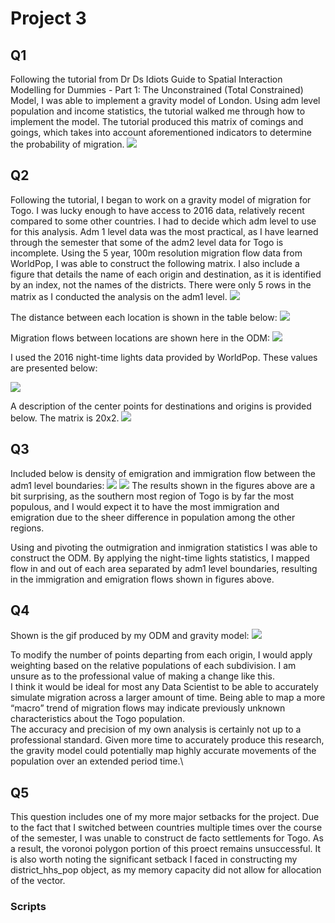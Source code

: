 # Project 3
## Q1
Following the tutorial from Dr Ds Idiots Guide to Spatial Interaction Modelling for Dummies - Part 1: The Unconstrained (Total Constrained) Model, I was able to implement a gravity model of London. Using adm level population and income statistics, the tutorial walked me through how to implement the model. The tutorial produced this matrix of comings and goings, which takes into account aforementioned indicators to determine the probability of migration.
![](P3_D1.png)

## Q2
Following the tutorial, I began to work on a gravity model of migration for Togo. I was lucky enough to have access to 2016 data, relatively recent compared to some other countries. I had to decide which adm level to use for this analysis. Adm 1 level data was the most practical, as I have learned through the semester that some of the adm2 level data for Togo is incomplete. Using the 5 year, 100m resolution migration flow data from WorldPop, I was able to construct the following matrix. I also include a figure that details the name of each origin and destination, as it is identified by an index, not the names of the districts. There were only 5 rows in the matrix as I conducted the analysis on the adm1 level.
![](_P3_D2.png)

The distance between each location is shown in the table below:
![](_P3_D6.png)

Migration flows between locations are shown here in the ODM:
![](_P3_D3.png)

I used the 2016 night-time lights data provided by WorldPop. These values are presented below:

![](_P3_D7.png)

A description of the center points for destinations and origins is provided below. The matrix is 20x2.
![](_P3_D8.png)


## Q3

Included below is density of emigration and immigration flow between the adm1 level boundaries:
![](_P3_D4.png)
![](_P3_D5.png)
The results shown in the figures above are a bit surprising, as the southern most region of Togo is by far the most populous, and I would expect it to have the most immigration and emigration due to the sheer difference in population among the other regions.

Using and pivoting the outmigration and inmigration statistics I was able to construct the ODM. By applying the night-time lights statistics, I mapped flow in and out of each area separated by adm1 level boundaries, resulting in the immigration and emigration flows shown in figures above.

## Q4

Shown is the gif produced by my ODM and gravity model:
![](output.gif)

To modify the number of points departing from each origin, I would apply weighting based on the relative populations of each subdivision. I am unsure as to the professional value of making a change like this.\
I think it would be ideal for most any Data Scientist to be able to accurately simulate migration across a larger amount of time. Being able to map a more “macro” trend of migration flows may indicate previously unknown characteristics about the Togo population.\
The accuracy and precision of my own analysis is certainly not up to a professional standard. Given more time to accurately produce this research, the gravity model could potentially map highly accurate movements of the population over an extended period time.\

## Q5

This question includes one of my more major setbacks for the project. Due to the fact that I switched between countries multiple times over the course of the semester, I was unable to construct de facto settlements for Togo. As a result, the voronoi polygon portion of this proect remains unsuccessful. It is also worth noting the significant setback I faced in constructing my district_hhs_pop object, as my memory capacity did not allow for allocation of the vector.

### Scripts

